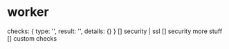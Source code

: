 # worker

checks:
  { type: '', result: '', details: {} }
  [] security | ssl
  [] security more stuff
  [] custom checks
